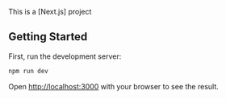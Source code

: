 This is a [Next.js] project

## Getting Started

First, run the development server:

```bash
npm run dev
```

Open [http://localhost:3000](http://localhost:3000) with your browser to see the result.